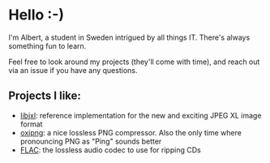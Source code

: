 # Hello :-)
I'm Albert, a student in Sweden intrigued by all things IT. There's always something fun to learn.

Feel free to look around my projects (they'll come with time), and reach out via an issue if you have any questions.

## Projects I like:
- [libjxl](https://github.com/libjxl/libjxl): reference implementation for the new and exciting JPEG XL image format
- [oxipng](https://github.com/shssoichiro/oxipng): a nice lossless PNG compressor. Also the only time where pronouncing PNG as "Ping" sounds better
- [FLAC](https://github.com/xiph/flac): the lossless audio codec to use for ripping CDs
